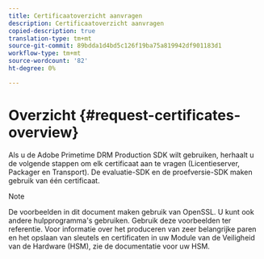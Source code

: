 ```yaml
---
title: Certificaatoverzicht aanvragen
description: Certificaatoverzicht aanvragen
copied-description: true
translation-type: tm+mt
source-git-commit: 89bdda1d4bd5c126f19ba75a819942df901183d1
workflow-type: tm+mt
source-wordcount: '82'
ht-degree: 0%

---
```



# Overzicht {#request-certificates-overview}

Als u de Adobe Primetime DRM Production SDK wilt gebruiken, herhaalt u de volgende stappen om elk certificaat aan te vragen (Licentieserver, Packager en Transport). De evaluatie-SDK en de proefversie-SDK maken gebruik van één certificaat.

>[!NOTE]
>
>De voorbeelden in dit document maken gebruik van OpenSSL. U kunt ook andere hulpprogramma&#39;s gebruiken. Gebruik deze voorbeelden ter referentie. Voor informatie over het produceren van zeer belangrijke paren en het opslaan van sleutels en certificaten in uw Module van de Veiligheid van de Hardware (HSM), zie de documentatie voor uw HSM.